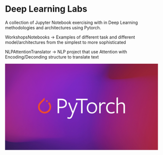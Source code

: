 # Deep Learning Labs
A collection of Jupyter Notebook exercising with in Deep Learning methodologies and architectures using Pytorch.

WorkshopsNotebooks -> Examples of different task and different model/architectures from the simplest to more sophisticated

NLPAttentionTranslator -> NLP project that use Attention with Encoding/Deconding structure to translate text 

![Pytorchprj](pytorch.jpg)
